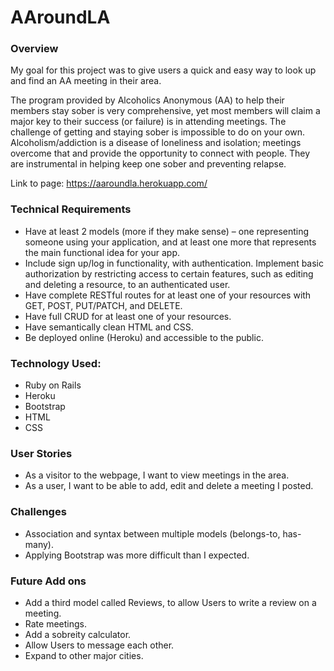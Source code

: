 # AAroundLA


### Overview
My goal for this project was to give users a quick and easy way to look up and find an AA meeting in their area.

The program provided by Alcoholics Anonymous (AA) to help their members stay sober is very comprehensive, yet most members will claim a major key to their success (or failure) is in attending meetings. The challenge of getting and staying sober is impossible to do on your own. Alcoholism/addiction is a disease of loneliness and isolation; meetings overcome that and provide the opportunity to connect with people. They are instrumental in helping keep one sober and preventing relapse.

Link to page:
<https://aaroundla.herokuapp.com/>

### Technical Requirements
+ Have at least 2 models (more if they make sense) – one representing someone using your application, and at least one more that represents the main functional idea for your app.
+ Include sign up/log in functionality, with authentication. Implement basic authorization by restricting access to certain features, such as editing and deleting a resource, to an authenticated user.
+ Have complete RESTful routes for at least one of your resources with GET, POST, PUT/PATCH, and DELETE.
+ Have full CRUD for at least one of your resources.
+ Have semantically clean HTML and CSS.
+ Be deployed online (Heroku) and accessible to the public.

### Technology Used:
+ Ruby on Rails
+ Heroku
+ Bootstrap
+ HTML
+ CSS

### User Stories
+ As a visitor to the webpage, I want to view meetings in the area.
+ As a user, I want to be able to add, edit and delete a meeting I posted.


### Challenges
+ Association and syntax between multiple models (belongs-to, has-many).
+ Applying Bootstrap was more difficult than I expected.

### Future Add ons
+ Add a third model called Reviews, to allow Users to write a review on a meeting.
+ Rate meetings.
+ Add a sobreity calculator.
+ Allow Users to message each other.
+ Expand to other major cities.